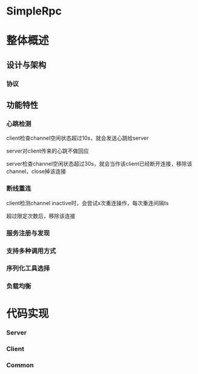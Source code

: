
# SimpleRpc

# 整体概述

## 设计与架构

### 协议

## 功能特性

### 心跳检测

client检查channel空闲状态超过10s，就会发送心跳给server

server对client传来的心跳不做回应

server检查channel空闲状态超过30s，就会当作该client已经断开连接，移除该channel，close掉该连接

### 断线重连

client检测channel inactive时，会尝试x次重连操作，每次重连间隔ts

超过限定次数后，移除该连接

### 服务注册与发现

### 支持多种调用方式

### 序列化工具选择

### 负载均衡

# 代码实现

### Server

### Client

### Common